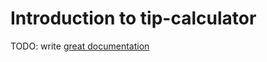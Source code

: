 # Introduction to tip-calculator

TODO: write [great documentation](http://jacobian.org/writing/what-to-write/)
